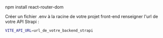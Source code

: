 npm install react-router-dom


Créer un fichier .env à la racine de votre projet front-end
renseigner l'url de votre API Strapi :

```bash
VITE_API_URL=url_de_votre_backend_strapi
``` 